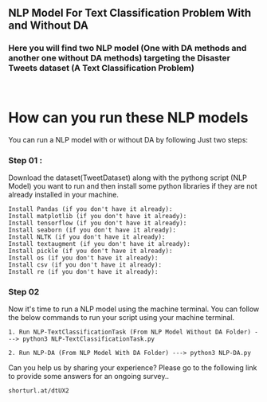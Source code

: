 ## **NLP Model For Text Classification Problem With and Without DA**  
  



### Here you will find two NLP model (One with DA methods and another one without DA methods) targeting the Disaster Tweets dataset (A Text Classification Problem)  
  
  

<br/>

# How can you run these NLP models

You can run a NLP model with or without DA by following Just two steps:

### Step 01 :
Download the dataset(TweetDataset) along with the pythong script (NLP Model) you want to run and then install some python libraries if they are not already installed in your machine.

```
Install Pandas (if you don't have it already):
Install matplotlib (if you don't have it already):
Install tensorflow (if you don't have it already):
Install seaborn (if you don't have it already):
Install NLTK (if you don't have it already):
Install textaugment (if you don't have it already): 
Install pickle (if you don't have it already): 
Install os (if you don't have it already): 
Install csv (if you don't have it already): 
Install re (if you don't have it already):  
```
### Step 02
Now it's time to run a NLP model using the machine terminal. You can follow the below commands to run your script using your machine terminal.

```
1. Run NLP-TextClassificationTask (From NLP Model Without DA Folder) ---> python3 NLP-TextClassificationTask.py

2. Run NLP-DA (From NLP Model With DA Folder) ---> python3 NLP-DA.py
```


Can you help us by sharing your experience? Please go to the following link to provide some answers for an ongoing survey..

```
shorturl.at/dtUX2
```